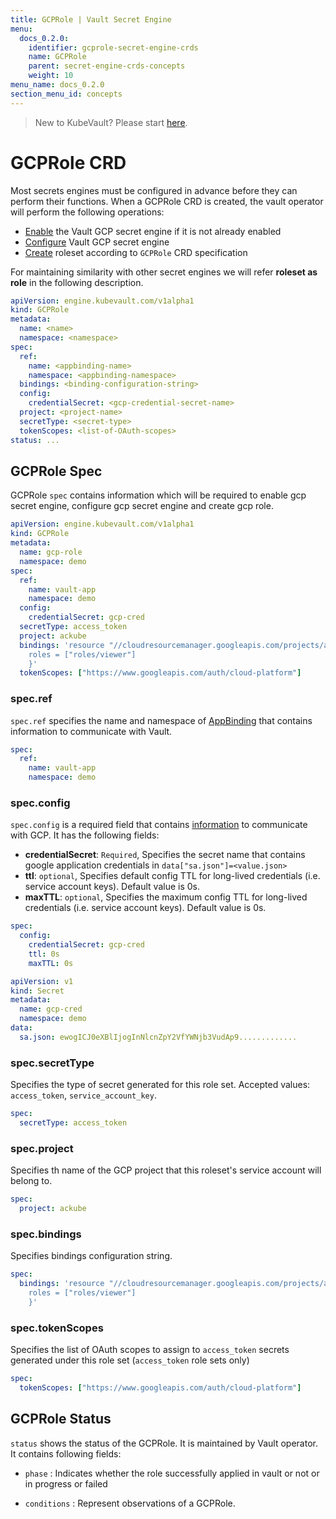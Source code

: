 ```yaml
---
title: GCPRole | Vault Secret Engine
menu:
  docs_0.2.0:
    identifier: gcprole-secret-engine-crds
    name: GCPRole
    parent: secret-engine-crds-concepts
    weight: 10
menu_name: docs_0.2.0
section_menu_id: concepts
---
```


> New to KubeVault? Please start [here](/docs/concepts/README.md).

# GCPRole CRD

Most secrets engines must be configured in advance before they can perform their functions. When a GCPRole CRD is created, the vault operator will perform the following operations:

- [Enable](https://www.vaultproject.io/docs/secrets/gcp/index.html#setup) the Vault GCP secret engine if it is not already enabled
- [Configure](https://www.vaultproject.io/api/secret/gcp/index.html#write-config) Vault GCP secret engine
- [Create](https://www.vaultproject.io/api/secret/gcp/index.html#create-update-roleset) roleset according to `GCPRole` CRD specification

For maintaining similarity with other secret engines we will refer **roleset as role** in the following description.

```yaml
apiVersion: engine.kubevault.com/v1alpha1
kind: GCPRole
metadata:
  name: <name>
  namespace: <namespace>
spec:
  ref:
    name: <appbinding-name>
    namespace: <appbinding-namespace>
  bindings: <binding-configuration-string>
  config:
    credentialSecret: <gcp-credential-secret-name>
  project: <project-name>
  secretType: <secret-type>
  tokenScopes: <list-of-OAuth-scopes>
status: ...
```

## GCPRole Spec

GCPRole `spec` contains information which will be required to enable gcp secret engine, configure gcp secret engine and create gcp role.

```yaml
apiVersion: engine.kubevault.com/v1alpha1
kind: GCPRole
metadata:
  name: gcp-role
  namespace: demo
spec:
  ref:
    name: vault-app
    namespace: demo
  config:
    credentialSecret: gcp-cred
  secretType: access_token
  project: ackube
  bindings: 'resource "//cloudresourcemanager.googleapis.com/projects/ackube" {
    roles = ["roles/viewer"]
    }'
  tokenScopes: ["https://www.googleapis.com/auth/cloud-platform"]
```

### spec.ref

`spec.ref` specifies the name and namespace of [AppBinding](/docs/concepts/vault-server-crds/auth-methods/appbinding.md) that contains information to communicate with Vault.

```yaml
spec:
  ref:
    name: vault-app
    namespace: demo
```

### spec.config

`spec.config` is a required field that contains [information](https://www.vaultproject.io/api/secret/gcp/index.html#parameters) to communicate with GCP. It has the following fields:

- **credentialSecret**: `Required`, Specifies the secret name that contains google application credentials in `data["sa.json"]=<value.json>`
- **ttl**: `optional`, Specifies default config TTL for long-lived credentials (i.e. service account keys). Default value is 0s.
- **maxTTL**: `optional`, Specifies the maximum config TTL for long-lived credentials (i.e. service account keys). Default value is 0s.

```yaml
spec:
  config:
    credentialSecret: gcp-cred
    ttl: 0s
    maxTTL: 0s
```

```yaml
apiVersion: v1
kind: Secret
metadata:
  name: gcp-cred
  namespace: demo
data:
  sa.json: ewogICJ0eXBlIjogInNlcnZpY2VfYWNjb3VudAp9.............
```

### spec.secretType

Specifies the type of secret generated for this role set. Accepted values: `access_token`, `service_account_key`.

```yaml
spec:
  secretType: access_token
```

### spec.project

Specifies th name of the GCP project that this roleset's service account will belong to.

```yaml
spec:
  project: ackube
```

### spec.bindings

Specifies bindings configuration string.

```yaml
spec:
  bindings: 'resource "//cloudresourcemanager.googleapis.com/projects/ackube" {
    roles = ["roles/viewer"]
    }'
```

### spec.tokenScopes

Specifies the list of OAuth scopes to assign to `access_token` secrets generated under this role set (`access_token` role sets only)

```yaml
spec:
  tokenScopes: ["https://www.googleapis.com/auth/cloud-platform"]
```

## GCPRole Status

`status` shows the status of the GCPRole. It is maintained by Vault operator. It contains following fields:

- `phase` : Indicates whether the role successfully applied in vault or not or in progress or failed

- `conditions` : Represent observations of a GCPRole.
